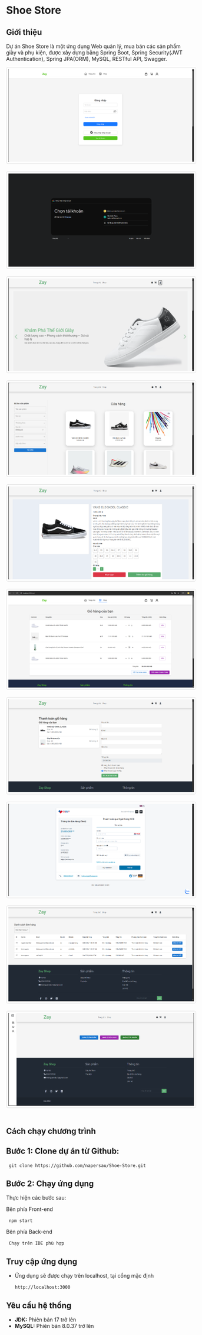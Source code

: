 <!DOCTYPE html>
<html lang="vi">
<head>
    <meta charset="UTF-8">
    <meta name="viewport" content="width=device-width, initial-scale=1.0">

</head>
<body>
    <h1>Shoe Store</h1>
    <div class="section">
        <h2>Giới thiệu</h2>
        <p>Dự án Shoe Store là một ứng dụng Web quản lý, mua bán các sản phẩm giày và phụ kiện, được xây dựng bằng  Spring Boot, Spring Security(JWT Authentication), Spring JPA(ORM), MySQL, RESTful API, Swagger.
      	</p>
        <img src="https://github.com/napersau/Shoe-Store/blob/main/FE/Shoe%20Store/public/logo/1.png" alt="Ảnh Demo" style="max-width:100%; height:auto; border:1px solid #ddd; border-radius:5px; padding:5px;"> 
        <br></br>
        <img src="https://github.com/napersau/Shoe-Store/blob/main/FE/Shoe%20Store/public/logo/2.png" alt="Ảnh Demo" style="max-width:100%; height:auto; border:1px solid #ddd; border-radius:5px; padding:5px;"> 
        <br></br>
        <img src="https://github.com/napersau/Shoe-Store/blob/main/FE/Shoe%20Store/public/logo/3.png" alt="Ảnh Demo" style="max-width:100%; height:auto; border:1px solid #ddd; border-radius:5px; padding:5px;"> 
        <br></br>
        <img src="https://github.com/napersau/Shoe-Store/blob/main/FE/Shoe%20Store/public/logo/4.png" alt="Ảnh Demo" style="max-width:100%; height:auto; border:1px solid #ddd; border-radius:5px; padding:5px;"> 
        <br></br>
        <img src="https://github.com/napersau/Shoe-Store/blob/main/FE/Shoe%20Store/public/logo/5.png" alt="Ảnh Demo" style="max-width:100%; height:auto; border:1px solid #ddd; border-radius:5px; padding:5px;"> 
        <br></br>
        <img src="https://github.com/napersau/Shoe-Store/blob/main/FE/Shoe%20Store/public/logo/6.png" alt="Ảnh Demo" style="max-width:100%; height:auto; border:1px solid #ddd; border-radius:5px; padding:5px;"> 
        <br></br>
        <img src="https://github.com/napersau/Shoe-Store/blob/main/FE/Shoe%20Store/public/logo/7.png" alt="Ảnh Demo" style="max-width:100%; height:auto; border:1px solid #ddd; border-radius:5px; padding:5px;">
        <br></br>
        <img src="https://github.com/napersau/Shoe-Store/blob/main/FE/Shoe%20Store/public/logo/8.png" alt="Ảnh Demo" style="max-width:100%; height:auto; border:1px solid #ddd; border-radius:5px; padding:5px;"> 
        <br></br>
        <img src="https://github.com/napersau/Shoe-Store/blob/main/FE/Shoe%20Store/public/logo/9.png" alt="Ảnh Demo" style="max-width:100%; height:auto; border:1px solid #ddd; border-radius:5px; padding:5px;"> 
        <br></br>
        <img src="https://github.com/napersau/Shoe-Store/blob/main/FE/Shoe%20Store/public/logo/10.png" alt="Ảnh Demo" style="max-width:100%; height:auto; border:1px solid #ddd; border-radius:5px; padding:5px;">  
        <br></br>
    </div>
    <div class="section">
        <h2>Cách chạy chương trình</h2>
        <h2>Bước 1: Clone dự án từ Github:</h2>
        <pre><code> git clone https://github.com/napersau/Shoe-Store.git</code></pre>
        <h2>Bước 2: Chạy ứng dụng </h2>
        <p>Thực hiện các bước sau:</p>
      	<p>Bên phía Front-end</p>
      	<pre><code> npm start</code></pre>
      	<p>Bên phía Back-end</p>
      	<pre><code> Chạy trên IDE phù hợp</code></pre>    
    </div> 
    <div class="section">
      <h2>Truy cập ứng dụng</h2>
      <ul>
          <li>Ứng dụng sẽ được chạy trên localhost, tại cổng mặc định</li>
        <pre><code>http://localhost:3000</code></pre>
      </ul>
    </div>
    <div class="section">
        <h2>Yêu cầu hệ thồng</h2>
        <ul>
            <li><strong>JDK:</strong> Phiên bản 17 trở lên</li>
            <li><strong>MySQL:</strong> Phiên bản 8.0.37 trở lên</li>
        </ul>
    </div>
</body>
</html>
